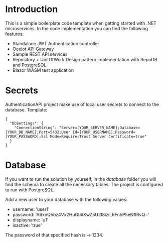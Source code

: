 # Introduction
This is a simple boilerplate code template when getting started with .NET microservices.
In the code implementation you can find the following features: 

- Standalone JWT Authentication controller
- Ocelot API Gateway
- Sample REST API services
- Repository + UnitOfWork Design pattern implementation with RepoDB and PostgreSQL
- Blazor WASM test application

# Secrets
AuthenticationAPI project make use of local user secrets to connect to the database. Template:
```
{
  "DbSettings": {
    "ConnectionString": "Server=[YOUR_SERVER_NAME];Database=[YOUR_DB_NAME];Port=5432;User Id=[YOUR_USERNAME];Password=[YOUR_PASSWORD];Ssl Mode=Require;Trust Server Certificate=true"
  }
}
```

# Database
If you want to run the solution by yourself, in the *database* folder you will find the schema to create
all the necessary tables. The project is configured to run with PostgreSQL.

Add a new user to your database with the following values:
- username: 'user1'
- password: 'A6xnQhbz4Vx2HuGl4lXwZ5U2I8iziLRFnhP5eNfIRvQ='
- displayname: 'u1'
- isactive: 'true'

The password of that specified hash is -> 1234.
